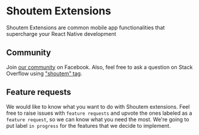 # Shoutem Extensions

Shoutem Extensions are common mobile app functionalities that supercharge your React Native development

## Community

Join [our community](https://www.facebook.com/groups/shoutem.community/) on Facebook. Also, feel free to ask a question on Stack Overflow using ["shoutem" tag](http://stackoverflow.com/tags/shoutem).

## Feature requests

We would like to know what you want to do with Shoutem extensions. Feel free to raise issues with `feature requests` and upvote the ones labeled as a `feature request`, so we can know what you need the most. We're going to put label `in progress` for the features that we decide to implement.
